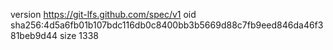 version https://git-lfs.github.com/spec/v1
oid sha256:4d5a6fb01b107bdc116db0c8400bb3b5669d88c7fb9eed846da46f381beb9d44
size 1338
